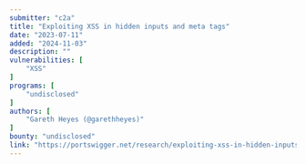 ```yaml
---
submitter: "c2a"
title: "Exploiting XSS in hidden inputs and meta tags"
date: "2023-07-11"
added: "2024-11-03"
description: ""
vulnerabilities: [
    "XSS"
]
programs: [
    "undisclosed"
]
authors: [
    "Gareth Heyes (@garethheyes)"
]
bounty: "undisclosed"
link: "https://portswigger.net/research/exploiting-xss-in-hidden-inputs-and-meta-tags"
---
```




